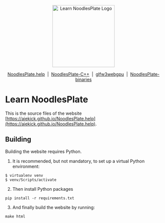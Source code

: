 <div align="center">
  <picture>
    <source media="(prefers-color-scheme: dark)" srcset="https://raw.githubusercontent.com/aiekick/NoodlesPlate.help/main/images/NoodlesPlate-dark.svg">
    <source media="(prefers-color-scheme: light)" srcset="https://raw.githubusercontent.com/aiekick/NoodlesPlate.help/main/images/NoodlesPlate-light.svg">
    <img alt="Learn NoodlesPlate Logo" src="images/NoodlesPlate-dark.svg" width="200">
  </picture>

  <a href="https://github.com/aiekick/NoodlesPlate.help">NoodlesPlate.help</a> &nbsp;|&nbsp; <a href="https://github.com/aiekick/NoodlesPlate-Cpp">NoodlesPlate-C++</a> &nbsp;|&nbsp; <a href="https://github.com/aiekick/glfw3webgpu">glfw3webgpu</a> &nbsp;|&nbsp; <a href="https://github.com/aiekick/NoodlesPlate-binaries">NoodlesPlate-binaries</a>
</div>

Learn NoodlesPlate
============

This is the source files of the website [https://aiekick.github.io/NoodlesPlate.help](https://aiekick.github.io/NoodlesPlate.help).

Building
--------

Building the website requires Python.

1. It is recommended, but not mandatory, to set up a virtual Python environment:

```
$ virtualenv venv
$ venv/Scripts/activate
```

2. Then install Python packages

```
pip install -r requirements.txt
```

3. And finally build the website by running:

```
make html
```
